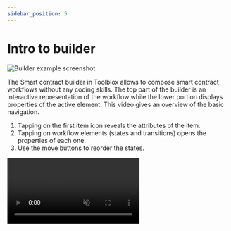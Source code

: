 ```yaml
---
sidebar_position: 5
---
```


# Intro to builder

![Builder example screenshot](/img/screens/builder_1.png)

The Smart contract builder in Toolblox allows to compose smart contract workflows without any coding skills. The top part of the builder is an interactive representation of the workflow while the lower portion displays properties of the active element. This video gives an overview of the basic navigation.
1. Tapping on the first item icon reveals the attributes of the item.
1. Tapping on workflow elements (states and transitions) opens the properties of each one.
1. Use the move buttons to reorder the states.


<video autoplay="autoplay" playsinline="playsinline" muted="muted" loop="loop" controls="controls">
  <source src="/vid/builder_overview.webm" type="video/webm"></source>
  Your browser does not support the video tag.
</video>
